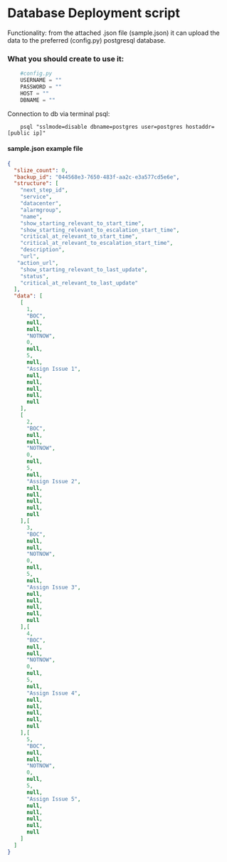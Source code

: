 # Database Deployment script

Functionality: from the attached .json file (sample.json) it can upload the data to the preferred (config.py) postgresql database.

### What you should create to use it:
```python
    #config.py
    USERNAME = ""
    PASSWORD = ""
    HOST = ""
    DBNAME = ""
```

Connection to db via terminal psql: 
```
    psql "sslmode=disable dbname=postgres user=postgres hostaddr=[public ip]"
```


#### sample.json example file
```json
{
  "slize_count": 0,
  "backup_id": "044568e3-7650-483f-aa2c-e3a577cd5e6e",
  "structure": [
    "next_step_id",
    "service",
    "datacenter",
    "alarmgroup",
    "name",
    "show_starting_relevant_to_start_time",
    "show_starting_relevant_to_escalation_start_time",
    "critical_at_relevant_to_start_time",
    "critical_at_relevant_to_escalation_start_time",
    "description",
    "url",
   "action_url",
    "show_starting_relevant_to_last_update",
    "status",
    "critical_at_relevant_to_last_update"
  ],
  "data": [
    [
      1,
      "BOC",
      null,
      null,
      "NOTNOW",
      0,
      null,
      5,
      null,
      "Assign Issue 1",
      null,
      null,
      null,
      null,
      null
    ],
    [
      2,
      "BOC",
      null,
      null,
      "NOTNOW",
      0,
      null,
      5,
      null,
      "Assign Issue 2",
      null,
      null,
      null,
      null,
      null
    ],[
      3,
      "BOC",
      null,
      null,
      "NOTNOW",
      0,
      null,
      5,
      null,
      "Assign Issue 3",
      null,
      null,
      null,
      null,
      null
    ],[
      4,
      "BOC",
      null,
      null,
      "NOTNOW",
      0,
      null,
      5,
      null,
      "Assign Issue 4",
      null,
      null,
      null,
      null,
      null
    ],[
      5,
      "BOC",
      null,
      null,
      "NOTNOW",
      0,
      null,
      5,
      null,
      "Assign Issue 5",
      null,
      null,
      null,
      null,
      null
    ]
  ]
}
```
